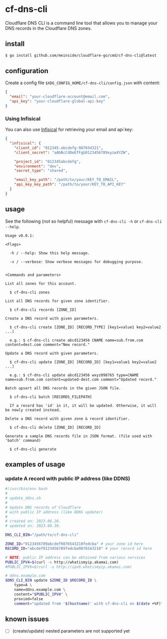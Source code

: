 # cf-dns-cli

Cloudflare DNS CLI is a command line tool that allows you to manage your DNS records in the Cloudflare DNS zones.

## install

```bash
$ go install github.com/meinside/cloudflare-go/cmd/cf-dns-cli@latest
```

## configuration

Create a config file `$XDG_CONFIG_HOME/cf-dns-cli/config.json` with content:

```json
{
  "email": "your-cloudflare-account@email.com",
  "api_key": "your-cloudflare-global-api-key"
}
```

### Using Infisical

You can also use [Infisical](https://infisical.com/) for retrieving your email and api key:

```json
{
  "infisical": {
    "client_id": "012345-abcdefg-987654321",
    "client_secret": "aAbBcCdDeEfFgG0123456789xyzwXYZW",

    "project_id": "012345abcdefg",
    "environment": "dev",
    "secret_type": "shared",

    "email_key_path": "/path/to/your/KEY_TO_EMAIL",
    "api_key_key_path": "/path/to/your/KEY_TO_API_KEY"
  }
}
```

## usage

See the following (not so helpful) message with `cf-dns-cli -h` or `cf-dns-cli --help`.

```
Usage v0.0.1:

<Flags>

  -h / --help: Show this help message.

  -v / --verbose: Show verbose messages for debugging purpose.


<Commands and parameters>

List all zones for this account.

  $ cf-dns-cli zones

List all DNS records for given zone identifier.

  $ cf-dns-cli records [ZONE_ID]

Create a DNS record with given parameters.

  $ cf-dns-cli create [ZONE_ID] [RECORD_TYPE] [key1=value1 key2=value2 ...]

  e.g.: $ cf-dns-cli create abcd123456 CNAME name=sub.from.com content=dest.com comment="New record."

Update a DNS record with given parameters.

  $ cf-dns-cli update [ZONE_ID] [RECORD_ID] [key1=value1 key2=value2 ...]

  e.g.: $ cf-dns-cli update abcd123456 wxyz098765 type=CNAME name=sub.from.com content=updated-dest.com comment="Updated record."

Batch upsert all DNS records in the given JSON file.

  $ cf-dns-cli batch [RECORDS_FILEPATH]

  If a record has 'id' in it, it will be updated. Otherwise, it will be newly created instead.

Delete a DNS record with given zone & record identifier.

  $ cf-dns-cli delete [ZONE_ID] [RECORD_ID]

Generate a sample DNS records file in JSON format. (file used with 'batch' command)

  $ cf-dns-cli generate
```

## examples of usage

### update A record with public IP address (like DDNS)

```bash
#!/usr/bin/env bash
#
# update_ddns.sh
#
# Update DNS records of Cloudflare
# with public IP address (like DDNS updater)
#
# created on: 2023.06.28.
# updated on: 2023.08.30.

DNS_CLI_BIN="/path/to/cf-dns-cli"

ZONE_ID="0123456789abcdef9876543210fedcba" # your zone id here
RECORD_ID="abcdef0123456789fedcba9876543210" # your record id here

# NOTE: public IP address can be obtained from various services
PUBLIC_IPV4=$(curl -s http://whatismyip.akamai.com)
#PUBLIC_IPV6=$(curl -s http://ipv6.whatismyip.akamai.com)

# ddns.example.com
$DNS_CLI_BIN update $ZONE_ID $RECORD_ID \
    type=A \
    name=ddns.example.com \
    content="$PUBLIC_IPV4" \
    proxied=false
    comment="updated from '$(hostname)' with cf-dns-cli on $(date +%F)"

```

## known issues

- [ ] (create/update) nested parameters are not supported yet


